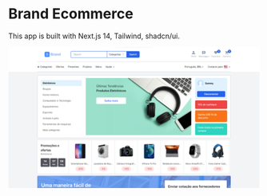 # Brand Ecommerce

This app is built with Next.js 14, Tailwind, shadcn/ui.

![Screenshot](.github/screenshot.png)
